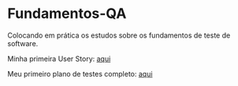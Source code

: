 # Fundamentos-QA
Colocando em prática os estudos sobre os fundamentos de teste de software.

Minha primeira User Story: [aqui](https://github.com/thaisconto/Fundamentos-QA/tree/main/User%20story)

Meu primeiro plano de testes completo: [aqui](https://github.com/thaisconto/Fundamentos-QA/tree/main/Plano%20de%20testes)
